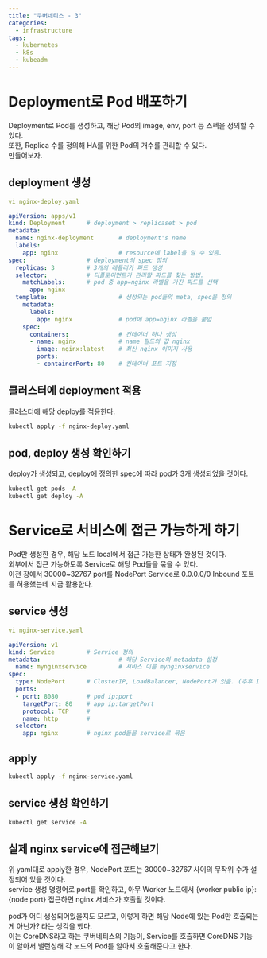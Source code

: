 ```yaml
---
title: "쿠버네티스 - 3"
categories: 
  - infrastructure
tags:
  - kubernetes
  - k8s
  - kubeadm
---
```

# Deployment로 Pod 배포하기
Deployment로 Pod를 생성하고, 해당 Pod의 image, env, port 등 스펙을 정의할 수 있다.  
또한, Replica 수를 정의해 HA를 위한 Pod의 개수를 관리할 수 있다.  
만들어보자.  

## deployment 생성
``` yaml
vi nginx-deploy.yaml

apiVersion: apps/v1
kind: Deployment      # deployment > replicaset > pod
metadata:
  name: nginx-deployment       # deployment's name
  labels:
    app: nginx                 # resource에 label을 달 수 있음.
spec:                 # deployment의 spec 정의
  replicas: 3         # 3개의 레플리카 파드 생성
  selector:           # 디플로이먼트가 관리할 파드를 찾는 방법.
    matchLabels:      # pod 중 app=nginx 라벨을 가진 파드를 선택
      app: nginx
  template:                    # 생성되는 pod들의 meta, spec을 정의
    metadata:
      labels:
        app: nginx             # pod에 app=nginx 라벨을 붙임
    spec:
      containers:              # 컨테이너 하나 생성
      - name: nginx            # name 필드의 값 nginx
        image: nginx:latest    # 최신 nginx 이미지 사용
        ports:
        - containerPort: 80    # 컨테이너 포트 지정
```
## 클러스터에 deployment 적용
클러스터에 해당 deploy를 적용한다.  
``` sh
kubectl apply -f nginx-deploy.yaml
```

## pod, deploy 생성 확인하기
deploy가 생성되고, deploy에 정의한 spec에 따라 pod가 3개 생성되었을 것이다.  
``` sh
kubectl get pods -A  
kubectl get deploy -A  
```

# Service로 서비스에 접근 가능하게 하기
Pod만 생성한 경우, 해당 노드 local에서 접근 가능한 상태가 완성된 것이다.  
외부에서 접근 가능하도록 Service로 해당 Pod들을 묶을 수 있다.  
이전 장에서 30000~32767 port를 NodePort Service로 0.0.0.0/0 Inbound 포트를 허용했는데 지금 활용한다.  

## service 생성
``` yaml
vi nginx-service.yaml

apiVersion: v1
kind: Service         # Service 정의
metadata:                      # 해당 Service의 metadata 설정
  name: mynginxservice         # 서비스 이름 mynginxservice
spec:
  type: NodePort      # ClusterIP, LoadBalancer, NodePort가 있음. (추후 Ingress도 다룰 예정)
  ports:
  - port: 8080        # pod ip:port
    targetPort: 80    # app ip:targetPort
    protocol: TCP     # 
    name: http        # 
  selector:
    app: nginx        # nginx pod들을 service로 묶음
```

## apply
``` sh
kubectl apply -f nginx-service.yaml
```

## service 생성 확인하기
``` sh
kubectl get service -A
```

## 실제 nginx service에 접근해보기  
위 yaml대로 apply한 경우, NodePort 포트는 30000~32767 사이의 무작위 수가 설정되어 있을 것이다.  
service 생성 명령어로 port를 확인하고, 아무 Worker 노드에서 {worker public ip}:{node port} 접근하면 nginx 서비스가 호출될 것이다.   

pod가 어디 생성되어있을지도 모르고, 이렇게 하면 해당 Node에 있는 Pod만 호출되는게 아닌가? 라는 생각을 했다.   
이는 CoreDNS라고 하는 쿠버네티스의 기능이, Service를 호출하면 CoreDNS 기능이 알아서 밸런싱해 각 노드의 Pod를 알아서 호출해준다고 한다.  
